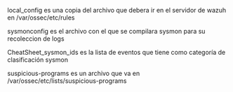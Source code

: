 local_config es una copia del archivo que debera ir en el servidor de wazuh en /var/ossec/etc/rules

sysmonconfig es el archivo con el que se compilara sysmon para su recoleccion de logs

CheatSheet_sysmon_ids es la lista de eventos que tiene como categoría de clasificación sysmon

suspicious-programs es un archivo que va en /var/ossec/etc/lists/suspicious-programs
